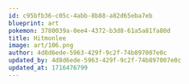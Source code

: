 ```yaml
---
id: c95bfb36-c05c-4abb-8b88-a82d65eba7eb
blueprint: art
pokemon: 3780039a-0ee4-4372-b3d8-61a5a81fa80d
title: Hitmonlee
image: art/106.png
author: 4d8d6ede-5963-429f-9c2f-74b897007e0c
updated_by: 4d8d6ede-5963-429f-9c2f-74b897007e0c
updated_at: 1716476799
---
```

